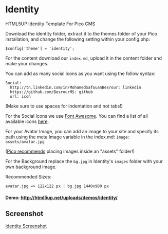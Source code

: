 # Identity
HTML5UP Identity Template For Pico CMS

Download the identity folder, extract it to the themes folder of your Pico installation, and change the following setting within your config.php:

`$config['theme'] = 'identity';`

For the content download our `index.md`, upload it in the content folder and make your changes.

You can add as many social icons as you want using the follow syntax:

```
Social:
  http://tn.linkedin.com/in/MohamedSafouanBesrour: linkedin
  https://github.com/BesrourMS: github
  url: icon
```

(Make sure to use spaces for indentation and not tabs!)

For the Social Icons we use [Font Awesome](https://fortawesome.github.io/Font-Awesome/).  You can find a list of all available icons [here](https://fortawesome.github.io/Font-Awesome/icons/).

For your Avatar Image, you can add an image to your site and specify its path using the meta Image variable in the index.md:
`Image: assets/avatar.jpg`

([Pico recommends](http://picocms.org/docs/#creating-content) placing images inside an "assets" folder!)

For the Background replace the `bg.jpg` in Identity's `images` folder with your own background image.

Recommended Sizes:

`avatar.jpg => 122x122 px | bg.jpg 1440x900 px`

#### Demo: http://html5up.net/uploads/demos/identity/

## Screenshot

[Identity Screenshot](http://img15.hostingpics.net/pics/363213identityscreenshot.jpg)
